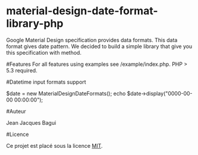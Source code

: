 # material-design-date-format-library-php
Google Material Design specification provides data formats. This data format gives date pattern. We decided to build a simple library that give you this specification with method.



#Features
For all features using examples see /example/index.php. PHP > 5.3 required.

#Datetime input formats support

$date = new MaterialDesignDateFormats();
echo $date->display("0000-00-00 00:00:00");



#Auteur

Jean Jacques Bagui

#Licence

Ce projet est placé sous la licence <a href="https://opensource.org/licenses/MIT">MIT</a>.

